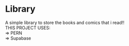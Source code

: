 # Library
A simple library to store the books and comics that i read!! </br>
THIS PROJECT USES: </br>
   => PERN </br>
   => Supabase
